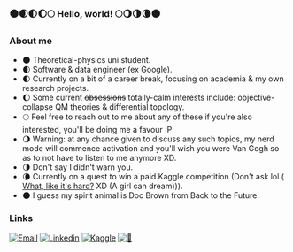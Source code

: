###  🌑🌒🌓🌔🌕 Hello, world! 🌕🌖🌗🌘🌑

### About me
- 🌑 Theoretical-physics uni student.
- 🌒 Software & data engineer (ex Google).
- 🌓 Currently on a bit of a career break, focusing on academia & my own research projects.
- 🌔 Some current <s>obsessions</s> totally-calm interests include: objective-collapse QM theories & differential topology.
- 🌕 Feel free to reach out to me about any of these if you're also interested, you'll be doing me a favour :P
- 🌖 Warning: at any chance given to discuss any such topics, my nerd mode will commence activation and you'll wish you were Van Gogh so as to not have to listen to me anymore XD. 
- 🌗 Don't say I didn't warn you.
- 🌘 Currently on a quest to win a paid Kaggle competition (Don't ask lol (
<a href="https://media1.tenor.com/m/01xiZctBvl0AAAAC/legally-legallyblonde.gif">What, like it's hard?</a> XD (A girl can dream))).
- 🌑 I guess my spirit animal is Doc Brown from Back to the Future.

### Links
[![Email](https://img.shields.io/badge/-Email-white?style=flat&link=mailto:micaelamjuarez@pm.me)](mailto:micaelamjuarez@pm.me)
[![Linkedin](https://img.shields.io/badge/-LinkedIn-blue?style=flat-square&logo=Linkedin&logoColor=white&link=https://www.linkedin.com/in/micaelajuarez/)](https://www.linkedin.com/in/micaelajuarez/)
[![Kaggle](https://img.shields.io/badge/-Kaggle-teal?style=flat&logo=kaggle&logoColor=deepblue&link=https://www.kaggle.com/pastelitodelimon)](https://www.kaggle.com/pastelitodelimon)
[![🍋](https://img.shields.io/badge/-🍋-black?style=flat&link=https://media1.tenor.com/m/dF2aG56MTVoAAAAC/lemon-cakes-game-of-thrones.gif)](https://media1.tenor.com/m/dF2aG56MTVoAAAAC/lemon-cakes-game-of-thrones.gif)

